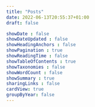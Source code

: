 ```yaml
---
title: "Posts"
date: 2022-06-13T20:55:37+01:00
draft: false

showDate : false
showDateUpdated : false
showHeadingAnchors : false
showPagination : true
showReadingTime : false
showTableOfContents : true
showTaxonomies : false 
showWordCount : false
showSummary : true
sharingLinks : false
cardView: true
groupByYear: false
---
```


